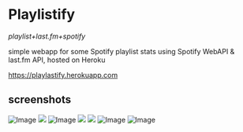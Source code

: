 # Playlistify
*playlist+last.fm+spotify*

simple webapp for some Spotify playlist stats using Spotify WebAPI & last.fm API, hosted on Heroku

https://playlastify.herokuapp.com

## screenshots
![Image](https://i.imgur.com/SlQDHj8.png)
![](https://i.imgur.com/S6CWjvX.png)
![Image](https://i.imgur.com/OlVEDkv.png)
![](https://i.imgur.com/S5JJAl6.jpg)
![](https://i.imgur.com/H2FJeje.jpg)
![Image](https://i.imgur.com/pGZAnrI.png)
![Image](https://i.imgur.com/JszkGgw.png)

